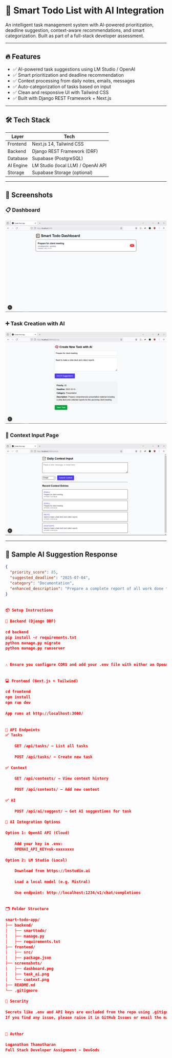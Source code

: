 # 🧠 Smart Todo List with AI Integration

An intelligent task management system with AI-powered prioritization, deadline suggestion, context-aware recommendations, and smart categorization. Built as part of a full-stack developer assessment.

---

## 🔥 Features

- ✅ AI-powered task suggestions using LM Studio / OpenAI
- ✅ Smart prioritization and deadline recommendation
- ✅ Context processing from daily notes, emails, messages
- ✅ Auto-categorization of tasks based on input
- ✅ Clean and responsive UI with Tailwind CSS
- ✅ Built with Django REST Framework + Next.js

---

## 🛠 Tech Stack

| Layer     | Tech                                  |
|-----------|---------------------------------------|
| Frontend  | Next.js 14, Tailwind CSS              |
| Backend   | Django REST Framework (DRF)           |
| Database  | Supabase (PostgreSQL)                 |
| AI Engine | LM Studio (local LLM) / OpenAI API    |
| Storage   | Supabase Storage (optional)           |

---

## 🚀 Screenshots

### 📋 Dashboard

![Dashboard](/screenshots/dashboard.png)

### ➕ Task Creation with AI

![Task Creation](/screenshots/task_ai.png)

### 📝 Context Input Page

![Context Input](/screenshots/context.png)

---

## 🧪 Sample AI Suggestion Response

```json
{
  "priority_score": 85,
  "suggested_deadline": "2025-07-04",
  "category": "Documentation",
  "enhanced_description": "Prepare a complete report of all work done this week with timelines and status"
}


📦 Setup Instructions

🔧 Backend (Django DRF)

cd backend
pip install -r requirements.txt
python manage.py migrate
python manage.py runserver


⚠️ Ensure you configure CORS and add your .env file with either an OpenAI API key or LM Studio endpoint.


💻 Frontend (Next.js + Tailwind)

cd frontend
npm install
npm run dev

App runs at http://localhost:3000/


📡 API Endpoints
✅ Tasks

    GET /api/tasks/ – List all tasks

    POST /api/tasks/ – Create new task

✅ Context

    GET /api/contexts/ – View context history

    POST /api/contexts/ – Add new context

✅ AI

    POST /api/ai/suggest/ – Get AI suggestions for task

🧠 AI Integration Options

Option 1: OpenAI API (Cloud)

    Add your key in .env:
    OPENAI_API_KEY=sk-xxxxxxxx

Option 2: LM Studio (Local)

    Download from https://lmstudio.ai

    Load a local model (e.g. Mistral)

    Use endpoint: http://localhost:1234/v1/chat/completions


🗂️ Folder Structure

smart-todo-app/
├── backend/
│   ├── smarttodo/
│   ├── manage.py
│   ├── requirements.txt
├── frontend/
│   ├── src/
│   ├── package.json
├── screenshots/
│   ├── dashboard.png
│   ├── task_ai.png
│   └── context.png
├── README.md
└── .gitignore

🔐 Security

Secrets like .env and API keys are excluded from the repo using .gitignore.
If you find any issue, please raise it in GitHub Issues or email the maintainer.


🙌 Author

Loganathan Thamotharan
Full Stack Developer Assignment – DevGods